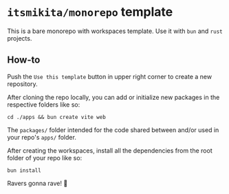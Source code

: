# `itsmikita/monorepo` template

This is a bare monorepo with workspaces template. Use it with `bun` and `rust` projects.

## How-to

Push the `Use this template` button in upper right corner to create a new repository. 

After cloning the repo locally, you can add or initialize new packages in the respective folders like so:

```shell
cd ./apps && bun create vite web
```

The `packages/` folder intended for the code shared between and/or used in your repo's `apps/` folder.

After creating the workspaces, install all the dependencies from the root folder of your repo like so:

```shell
bun install
```

Ravers gonna rave!
🤡